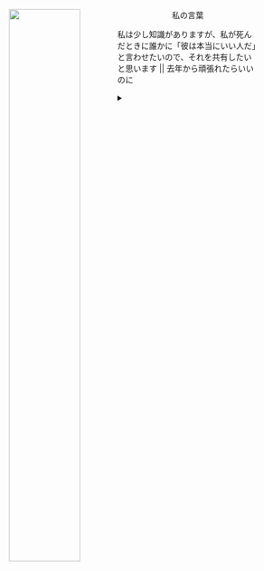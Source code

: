 <p align="center">
    <a href="https://github.com/Dhn-nys?tab=repositories">
        <img align="left" width="50%" src="https://imgur.com/download/WsJubMv/">
    </a>
</p>
    <p align="center">私の言葉</p>
    <p>私は少し知識がありますが、私が死んだときに誰かに「彼は本当にいい人だ」と言わせたいので、それを共有したいと思います || 去年から頑張れたらいいのに</p>
    <details>
    </br>
    </br>
        <summary></summary>
        <p align="center">
            <a href="#" target="_blank">
                <img alt="Top Language" src="https://github-readme-stats.vercel.app/api/top-langs/?username=dhn-nys&hide=html,&hide_border=true&title_color=2e3440&text_color=3b4252"/>
                <img alt="GitHub Stats" src="https://github-readme-stats.vercel.app/api?username=dhn-nys&show_icons=true&hide_border=true&icon_color=2e3440&title_color=434c5e&text_color=3b4252"/>
            </a>
        </p>
        <details>
            <summary></summary>
            <p align="center">
                <a href="https://github.com/dhn-nys" target="_blank">
                    <img alt="GitHub Hits" src="https://badges.pufler.dev/visits/dhn-nys/dhn-nys?style=flat-square&label=Visits&color=success&logo=GitHub&logoColor=white&labelColor=2e3440"/>
                </a>
                <a href="https://github.com/dhn-nys/dhn-nys" target="_blank">
                    <img alt="GitHub Updates" src="https://img.shields.io/github/last-commit/dhn-nys/dhn-nys?style=flat-square&label=Updated&labelColor=3b4252&color=2e3440"/>
                </a>
            </p>
    </details>
</details>
